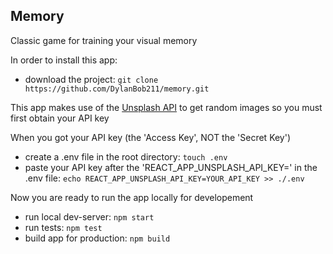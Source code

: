 ## Memory

Classic game for training your visual memory

In order to install this app:

- download the project: `git clone https://github.com/DylanBob211/memory.git`

This app makes use of the [Unsplash API](https://unsplash.com/developers) to get random images so you must first obtain your API key

When you got your API key (the 'Access Key', NOT the 'Secret Key')
- create a .env file in the root directory: `touch .env`
- paste your API key after the 'REACT_APP_UNSPLASH_API_KEY=' in the .env file: `echo REACT_APP_UNSPLASH_API_KEY=YOUR_API_KEY >> ./.env`

Now you are ready to run the app locally for developement

- run local dev-server: `npm start`
- run tests: `npm test`
- build app for production: `npm build`
